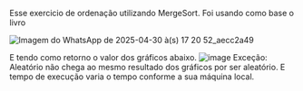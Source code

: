 Esse exercicio de ordenação utilizando MergeSort. Foi usando como base o livro 



![Imagem do WhatsApp de 2025-04-30 à(s) 17 20 52_aecc2a49](https://github.com/user-attachments/assets/0061c9cb-fd16-4b60-86d9-228f19fd835c)


E tendo como retorno o valor dos gráficos abaixo.
![image](https://github.com/user-attachments/assets/19f1963f-ffbd-4383-9144-92d639420ca3)
Exceção: Aleatório não chega ao mesmo resultado dos gráficos por ser aleatório. E tempo de execução varia o tempo conforme a sua máquina local.
